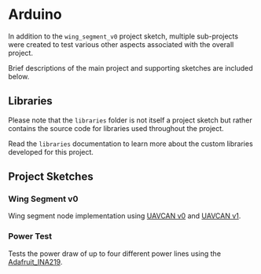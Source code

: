 # Arduino

In addition to the `wing_segment_v0` project sketch, multiple sub-projects were created to test various other aspects associated with the overall project.

Brief descriptions of the main project and supporting sketches are included below.

## Libraries

Please note that the `libraries` folder is not itself a project sketch but rather contains the source code for libraries used throughout the project. 

Read the `libraries` documentation to learn more about the custom libraries developed for this project.
 
## Project Sketches

### Wing Segment v0

Wing segment node implementation using [UAVCAN v0](https://legacy.uavcan.org/) and [UAVCAN v1](https://uavcan.org/).

### Power Test

Tests the power draw of up to four different power lines using the [Adafruit_INA219](https://www.adafruit.com/product/904).
